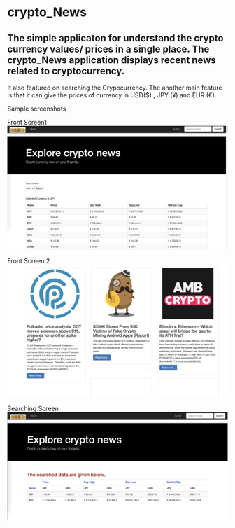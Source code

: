 # crypto_News

## The simple applicaton for understand the crypto currency values/ prices in a single place. The crypto_News application displays recent news related to cryptocurrency. 
It also featured on searching the Crypocurrency. The another main feature is that it can give the prices of currency in USD($) , JPY (¥) and EUR (€).

Sample screenshots

Front Screen1
![alt text](https://github.com/jithesh944/crypto_News/blob/master/screenshots/Main%20screen1.png "Main Screen")

Front Screen 2
![alt text](https://github.com/jithesh944/crypto_News/blob/master/screenshots/News%20Screen.png "News")

Searching Screen
![alt text](https://github.com/jithesh944/crypto_News/blob/master/screenshots/Search%20screen.png "Searching screen ")
